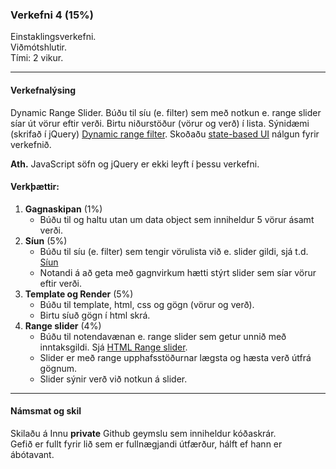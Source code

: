 ### Verkefni 4 (15%)

Einstaklingsverkefni. <br>
Viðmótshlutir. <br>
Tími: 2 vikur. 

---

#### Verkefnalýsing

Dynamic Range Slider.
Búðu til síu (e. filter) sem með notkun e. range slider síar út vörur eftir verði. Birtu niðurstöður (vörur og verð) í lista. Sýnidæmi (skrifað í jQuery) [Dynamic range filter](http://javascriptbook.com/code/c12/dynamic-filter.html). Skoðaðu [state-based UI](https://github.com/GunnarThorunnarson/FORR3JS05DU/wiki/State-based-UI) nálgun fyrir verkefnið.

**Ath.** JavaScript söfn og jQuery er ekki leyft í þessu verkefni.

#### Verkþættir:

1. **Gagnaskipan** (1%)
   - Búðu til og haltu utan um data object sem inniheldur 5 vörur ásamt verði. 
1. **Síun** (5%)
   - Búðu til síu (e. filter) sem tengir vörulista við e. slider gildi, sjá t.d. [Síun](https://github.com/GunnarThorunnarson/FORR3JS05DU/wiki/S%C3%ADun)
   - Notandi á að geta með gagnvirkum hætti stýrt slider sem síar vörur eftir verði.  
1. **Template og Render** (5%)
   - Búðu til template, html, css og gögn (vörur og verð). 
   - Birtu síuð gögn í html skrá.
1. **Range slider** (4%)
   - Búðu til notendavænan e. range slider sem getur unnið með inntaksgildi. Sjá [HTML Range slider](https://developer.mozilla.org/en-US/docs/Web/HTML/Element/input/range).
   - Slider er með range upphafsstöðurnar lægsta og hæsta verð útfrá gögnum.
   - Slider sýnir verð við notkun á slider.

---

#### Námsmat og skil
Skilaðu á Innu **private** Github geymslu sem inniheldur kóðaskrár. <br>
Gefið er fullt fyrir lið sem er fullnægjandi útfærður, hálft ef hann er ábótavant. 
